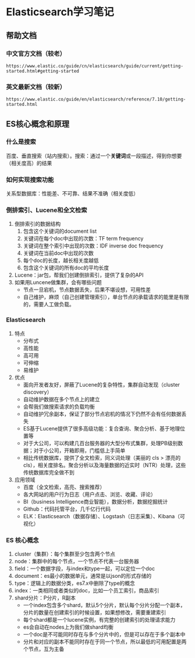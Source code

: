 # Elasticsearch学习笔记

## 帮助文档

### 中文官方文档（较老）

```http
https://www.elastic.co/guide/cn/elasticsearch/guide/current/getting-started.html#getting-started
```

### 英文最新文档（较新）

```http
https://www.elastic.co/guide/en/elasticsearch/reference/7.10/getting-started.html
```

## ES核心概念和原理

### 什么是搜索

百度、垂直搜索（站内搜索）。搜索：通过一个**关键词**或一段描述，得到你想要（相关度高）的结果

### 如何实现搜索功能

关系型数据库：性能差、不可靠、结果不准确（相关度低）

### 倒排索引、Lucene和全文检索

1. 倒排索引的数据结构
   1. 包含这个关键词的document list
   2. 关键词在每个doc中出现的次数：TF term frequency
   3. 关键词在整个索引中出现的次数：IDF inverse doc frequency
   4. 关键词在当前doc中出现的次数
   5. 每个doc的长度，越长相关度越低
   6. 包含这个关键词的所有doc的平均长度
2. Lucene：jar包，帮我们创建倒排索引，提供了复杂的API
3. 如果用Luncene做集群，会有哪些问题
   - 节点一旦宕机，节点数据丢失，后果不堪设想，可用性差
   - 自己维护，麻烦（自己创建管理索引），单台节点的承载请求的能里是有限的，需要人工做负载。

### Elasticsearch

1. 特点
   - 分布式
   - 高性能
   - 高可用
   - 可伸缩
   - 易维护
2. 优点
   - 面向开发者友好，屏蔽了Lucene的复杂特性，集群自动发现（cluster discovery）
   - 自动维护数据在多个节点上的建立
   - 会帮我们做搜索请求的负载均衡
   - 自动维护冗余副本，保证了部分节点宕机的情况下仍然不会有任何数据丢失
   - ES基于Lucene提供了很多高级功能：复合查询、聚合分析、基于地理位置等
   - 对于大公司，可以构建几百台服务器的大型分布式集群，处理PB级别数据；对于小公司，开箱即用，门槛低上手简单
   - 相比传统数据库，提供了全文检索，同义词处理（美丽的 cls > 漂亮的 cls），相关度排名。聚合分析以及海量数据的近实时（NTR）处理，这些传统数据库完全做不到
3. 应用领域
   - 百度（全文检索，高亮、搜索推荐）
   - 各大网站的用户行为日志（用户点击、浏览、收藏、评论）
   - BI（business Intelligence商业智能），数据分析，数据挖掘统计
   - Github：代码托管平台，几千亿行代码
   - ELK：Elasticsearch（数据存储）、Logstash（日志采集）、Kibana（可视化）

### ES 核心概念

1. cluster（集群）：每个集群至少包含两个节点
2. node：集群中的每个节点，一个节点不代表一台服务器
3. field：一个数据字段，与index和type一起，可以定位一个doc
4. document：es最小的数据单元，通常是以json的形式存储的
5. type：逻辑上的数据分类，es7.x中删除了type的概念
6. index：一类相同或者类似的doc，比如一个员工索引，商品索引
7. shard分片：P分片，R副本
   - 一个index包含多个shard，默认5个分片，默认每个分片分配一个副本，分片的数量在创建索引的时候设置，如果想修改，需要重建索引
   - 每个shard都是一个lucene实例，有完整的创建索引的处理请求能力
   - es会自动在nodes上为我们做shard均衡
   - 一个doc是不可能同时存在与多个分片中的，但是可以存在于多个副本中
   - 分片和对应的副本不能同时存在于同一个节点，所以最低的可用配置是两个节点，互为主备